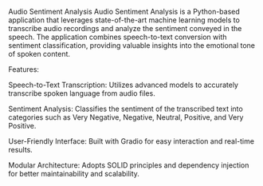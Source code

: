 Audio Sentiment Analysis
Audio Sentiment Analysis is a Python-based application that leverages state-of-the-art machine learning models to transcribe audio recordings and analyze the sentiment conveyed in the speech. The application combines speech-to-text conversion with sentiment classification, providing valuable insights into the emotional tone of spoken content.

Features:

Speech-to-Text Transcription: Utilizes advanced models to accurately transcribe spoken language from audio files.

Sentiment Analysis: Classifies the sentiment of the transcribed text into categories such as Very Negative, Negative, Neutral, Positive, and Very Positive.

User-Friendly Interface: Built with Gradio for easy interaction and real-time results.

Modular Architecture: Adopts SOLID principles and dependency injection for better maintainability and scalability.
